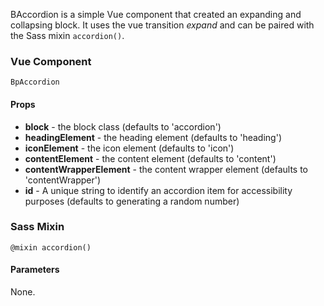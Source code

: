 BAccordion is a simple Vue component that created an expanding and collapsing block. It uses the vue transition _expand_ and can be paired with the Sass mixin `accordion()`.

### Vue Component

`BpAccordion`

#### Props

* **block** - the block class (defaults to 'accordion')
* **headingElement** - the heading element (defaults to 'heading')
* **iconElement** - the icon element (defaults to 'icon')
* **contentElement** - the content element (defaults to 'content')
* **contentWrapperElement** - the content wrapper element (defaults to 'contentWrapper')
* **id** - A unique string to identify an accordion item for accessibility purposes (defaults to generating a random number)


### Sass Mixin

`@mixin accordion()`

#### Parameters

None.